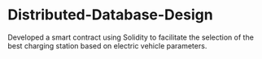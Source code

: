 # Distributed-Database-Design
Developed a smart contract using Solidity to facilitate the selection of the best charging station based on electric vehicle parameters.

